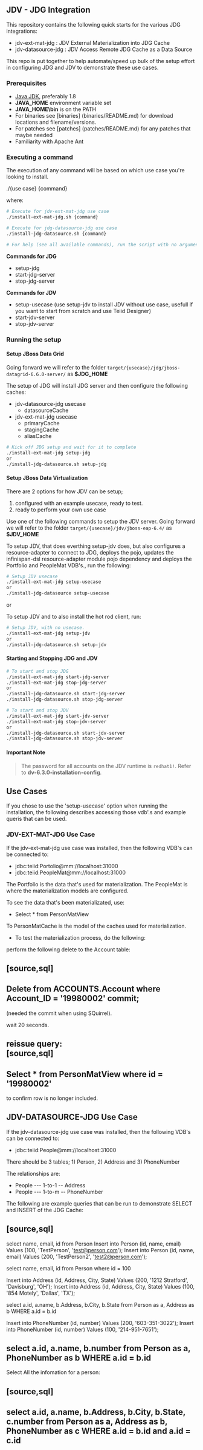 ## JDV - JDG Integration

This repository contains the following quick starts for the various JDG integrations:

*  jdv-ext-mat-jdg : JDV External Materialization into JDG Cache
*  jdv-datasource-jdg  : JDV Access Remote JDG Cache as a Data Source

This repo is put together to help automate/speed up bulk of the setup effort in configuring JDG and JDV to demonstrate these use cases.

### Prerequisites

* [Java JDK](http://www.oracle.com/technetwork/java/javase/downloads/jdk8-downloads-2133151.html), preferably 1.8 
* **JAVA_HOME** environment variable set
* **JAVA_HOME\bin** is on the PATH
* For binaries see [binaries] (binaries/README.md) for download locations and filename/versions.
* For patches see [patches] (patches/README.md) for any patches that maybe needed
* Familiarity with Apache Ant

### Executing a command

The execution of any command will be based on which use case you're looking to install.

./{use case} {command}

where:

```sh
# Execute for jdv-ext-mat-jdg use case
./install-ext-mat-jdg.sh {command}

# Execute for jdg-datasource-jdg use case
./install-jdg-datasource.sh {command}
```

```sh
# For help (see all available commands), run the script with no arguments.
```

**Commands for JDG** 

* setup-jdg
* start-jdg-server
* stop-jdg-server

**Commands for JDV**

* setup-usecase (use setup-jdv to install JDV without use case, usefull if you want to start from scratch and use Teiid Designer)
* start-jdv-server
* stop-jdv-server


### Running the setup

#### Setup JBoss Data Grid

Going forward we will refer to the folder `target/{usecase}/jdg/jboss-datagrid-6.6.0-server/` as **$JDG_HOME**

The setup of JDG will install JDG server and then configure the following caches:

- jdv-datasource-jdg usecase
  * datasourceCache 
- jdv-ext-mat-jdg usecase
  * primaryCache
  * stagingCache
  * aliasCache

```sh
# Kick off JDG setup and wait for it to complete
./install-ext-mat-jdg setup-jdg
or
./install-jdg-datasource.sh setup-jdg
```

#### Setup JBoss Data Virtualization

There are 2 options for how JDV can be setup; 
1) configured with an example usecase, ready to test.
2) ready to perform your own use case 

Use one of the following commands to setup the JDV server. Going forward we will refer to the folder `target/{usecase}/jdv/jboss-eap-6.4/` as **$JDV_HOME**

To setup JDV, that does everthing setup-jdv does, but also configures a resource-adapter to connect to JDG, deploys the pojo, updates the infinispan-dsl resource-adapter module pojo dependency and deploys the Portfolio and PeopleMat VDB's., run the following:

```sh
# Setup JDV usecase 
./install-ext-mat-jdg setup-usecase 
or 
./install-jdg-datasource setup-usecase
```
or

To setup JDV and to also install the hot rod client, run:

```sh
# Setup JDV, with no usecase.
./install-ext-mat-jdg setup-jdv 
or
./install-jdg-datasource.sh setup-jdv
```



#### Starting and Stopping JDG and JDV

```sh
# To start and stop JDG
./install-ext-mat-jdg start-jdg-server
./install-ext-mat-jdg stop-jdg-server
or
./install-jdg-datasource.sh start-jdg-server
./install-jdg-datasource.sh stop-jdg-server
```

```sh
# To start and stop JDV
./install-ext-mat-jdg start-jdv-server
./install-ext-mat-jdg stop-jdv-server
or
./install-jdg-datasource.sh start-jdv-server
./install-jdg-datasource.sh stop-jdv-server
```


#### Important Note
> The password for all accounts on the JDV runtime is `redhat1!`. Refer to **dv-6.3.0-installation-config**.

## Use Cases

If you chose to use the 'setup-usecase' option when running the installation, the following describes accessing those vdb'.s and example queris that can be used.

### JDV-EXT-MAT-JDG Use Case

If the jdv-ext-mat-jdg use case was installed, then the following VDB's can be connected to:
*  jdbc:teiid:Portolio@mm://localhost:31000
*  jdbc:teiid:PeopleMat@mm://localhost:31000

The Portfolio is the data that's used for materialization.  The PeopleMat is where the materialization models are configured.

To see the data that's been materializated, use:
*  Select * from PersonMatView

To PersonMatCache is the model of the caches used for materialization.

* To test the materialization process, do the following:

perform the following delete to the Account table:

[source,sql]
----
Delete from ACCOUNTS.Account where Account_ID = '19980002'
commit;
----

(needed the commit when using SQuirrel).

wait 20 seconds.

reissue query:  
[source,sql]
----
Select * from PersonMatView where id = '19980002'
----

to confirm row is no longer included.


## JDV-DATASOURCE-JDG Use Case

If the jdv-datasource-jdg use case was installed, then the following VDB's can be connected to:
*  jdbc:teiid:People@mm://localhost:31000

There should be 3 tables; 1) Person, 2) Address and 3) PhoneNumber

The relationships are:
- People  ---  1-to-1 -- Address
- People  ---  1-to-m -- PhoneNumber

The following are example queries that can be run to demonstrate SELECT and INSERT of the JDG Cache:

[source,sql]
----
select name, email, id from Person 
Insert into Person (id, name, email) Values (100, 'TestPerson', 'test@person.com');
Insert into Person (id, name, email) Values (200, 'TestPerson2', 'test2@person.com');

select name, email, id from Person where id = 100

Insert into Address (id, Address, City, State) Values (200, '1212 Stratford', 'Davisburg', 'OH');
Insert into Address (id, Address, City, State) Values (100, '854 Motely', 'Dallas', 'TX');

select a.id, a.name, b.Address, b.City, b.State from Person as a, Address as b WHERE a.id = b.id


Insert into PhoneNumber (id, number) Values (200, '603-351-3022');
Insert into PhoneNumber (id, number) Values (100, '214-951-7651');

select a.id, a.name, b.number from Person as a, PhoneNumber as b WHERE a.id = b.id
----


Select All the infomation for a person:

[source,sql]
----
select a.id, a.name, b.Address, b.City, b.State, c.number from Person as a, Address as b, PhoneNumber as c WHERE a.id = b.id and a.id = c.id
----


